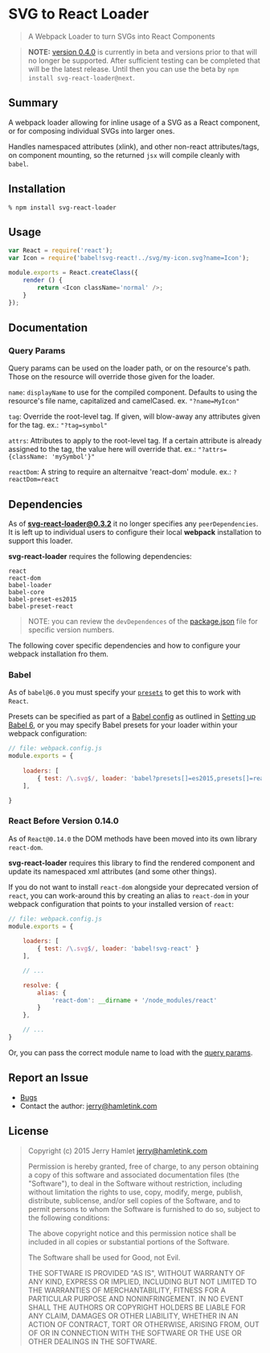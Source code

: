 SVG to React Loader
===================

> A Webpack Loader to turn SVGs into React Components

> **NOTE:** [version
> 0.4.0](https://github.com/jhamlet/svg-react-loader/blob/version-0.4.0/README.md)
> is currently in beta and versions prior to that will no longer be supported.
> After sufficient testing can be completed that will be the latest release.
> Until then you can use the beta by `npm install svg-react-loader@next`.

Summary
-------

A webpack loader allowing for inline usage of a SVG as a React component, or for
composing individual SVGs into larger ones.

Handles namespaced attributes (xlink), and other non-react attributes/tags, on
component mounting, so the returned `jsx` will compile cleanly with `babel`.


Installation
------------

~~~
% npm install svg-react-loader
~~~


Usage
-----

~~~js
var React = require('react');
var Icon = require('babel!svg-react!../svg/my-icon.svg?name=Icon');

module.exports = React.createClass({
    render () {
        return <Icon className='normal' />;
    }
});
~~~


Documentation
-------------

### Query Params

Query params can be used on the loader path, or on the resource's path. Those on
the resource will override those given for the loader.

`name`: `displayName` to use for the compiled component. Defaults to using the
resource's file name, capitalized and camelCased. ex. `"?name=MyIcon"`

`tag`: Override the root-level tag. If given, will blow-away any attributes
given for the tag. ex.: `"?tag=symbol"`

`attrs`: Attributes to apply to the root-level tag. If a certain attribute is
already assigned to the tag, the value here will override that. ex.:
`"?attrs={className: 'mySymbol'}"`

`reactDom`: A string to require an alternaitve 'react-dom' module. ex.:
`?reactDom=react`


Dependencies
------------

As of **svg-react-loader@0.3.2** it no longer specifies any `peerDependencies`.
It is left up to individual users to configure their local **webpack**
installation to support this loader.

**svg-react-loader** requires the following dependencies:

~~~
react
react-dom
babel-loader
babel-core
babel-preset-es2015
babel-preset-react
~~~

> NOTE: you can review the `devDependences` of the
> [package.json](./package.json) file for specific version numbers.

The following cover specific dependencies and how to configure your webpack
installation fro them.

### Babel

As of `babel@6.0` you must specify your
[`presets`](http://babeljs.io/docs/plugins/#presets) to get this to work with
`React`.

Presets can be specified as part of a [Babel
config](https://babeljs.io/docs/usage/babelrc/) as outlined in [Setting up Babel
6](https://babeljs.io/blog/2015/10/31/setting-up-babel-6), or you may specify
Babel presets for your loader within your webpack configuration:

~~~js
// file: webpack.config.js
module.exports = {
    
    loaders: [
        { test: /\.svg$/, loader: 'babel?presets[]=es2015,presets[]=react!svg-react' }
    ],

}
~~~


### React Before Version 0.14.0

As of `React@0.14.0` the DOM methods have been moved into its own library
`react-dom`.

**svg-react-loader** requires this library to find the rendered component and
update its namespaced xml attributes (and some other things).

If you do not want to install `react-dom` alongside your deprecated version of
`react`, you can work-around this by creating an alias to `react-dom` in your
webpack configuration that points to your installed version of `react`:

~~~js
// file: webpack.config.js
module.exports = {
    
    loaders: [
        { test: /\.svg$/, loader: 'babel!svg-react' }
    ],

    // ...

    resolve: {
        alias: {
            'react-dom': __dirname + '/node_modules/react'
        }
    },

    // ...
}
~~~

Or, you can pass the correct module name to load with the [query
params](#query-params).


Report an Issue
---------------

* [Bugs](http://github.com/jhamlet/svg-react-loader/issues)
* Contact the author: <jerry@hamletink.com>


License
-------

> Copyright (c) 2015 Jerry Hamlet <jerry@hamletink.com>
> 
> Permission is hereby granted, free of charge, to any person
> obtaining a copy of this software and associated documentation
> files (the "Software"), to deal in the Software without
> restriction, including without limitation the rights to use,
> copy, modify, merge, publish, distribute, sublicense, and/or sell
> copies of the Software, and to permit persons to whom the
> Software is furnished to do so, subject to the following
> conditions:
> 
> The above copyright notice and this permission notice shall be
> included in all copies or substantial portions of the Software.
> 
> The Software shall be used for Good, not Evil.
> 
> THE SOFTWARE IS PROVIDED "AS IS", WITHOUT WARRANTY OF ANY KIND,
> EXPRESS OR IMPLIED, INCLUDING BUT NOT LIMITED TO THE WARRANTIES
> OF MERCHANTABILITY, FITNESS FOR A PARTICULAR PURPOSE AND
> NONINFRINGEMENT. IN NO EVENT SHALL THE AUTHORS OR COPYRIGHT
> HOLDERS BE LIABLE FOR ANY CLAIM, DAMAGES OR OTHER LIABILITY,
> WHETHER IN AN ACTION OF CONTRACT, TORT OR OTHERWISE, ARISING
> FROM, OUT OF OR IN CONNECTION WITH THE SOFTWARE OR THE USE OR
> OTHER DEALINGS IN THE SOFTWARE.
